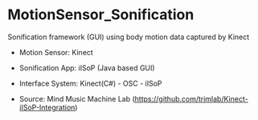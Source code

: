# MotionSensor_Sonification

Sonification framework (GUI) using body motion data captured by Kinect

- Motion Sensor: Kinect

- Sonification App: iISoP (Java based GUI)

- Interface System: Kinect(C#) - OSC - iISoP

- Source: Mind Music Machine Lab (https://github.com/trimlab/Kinect-iISoP-Integration)
